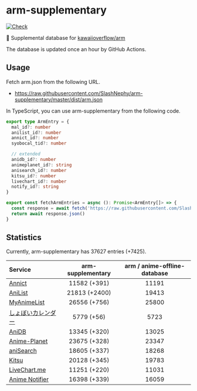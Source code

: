 # arm-supplementary

[![Check](https://github.com/SlashNephy/arm-supplementary/actions/workflows/check-node.yml/badge.svg)](https://github.com/SlashNephy/arm-supplementary/actions/workflows/check-node.yml)

💊 Supplemental database for [kawaiioverflow/arm](https://github.com/kawaiioverflow/arm)

The database is updated once an hour by GitHub Actions.

## Usage

Fetch arm.json from the following URL.

- https://raw.githubusercontent.com/SlashNephy/arm-supplementary/master/dist/arm.json

In TypeScript, you can use arm-supplementary from the following code.

```TypeScript
export type ArmEntry = {
  mal_id?: number
  anilist_id?: number
  annict_id?: number
  syobocal_tid?: number

  // extended
  anidb_id?: number
  animeplanet_id?: string
  anisearch_id?: number
  kitsu_id?: number
  livechart_id?: number
  notify_id?: string
}

export const fetchArmEntries = async (): Promise<ArmEntry[]> => {
  const response = await fetch('https://raw.githubusercontent.com/SlashNephy/arm-supplementary/master/dist/arm.json')
  return await response.json()
}
```

## Statistics

Currently, arm-supplementary has 37627 entries (+7425).

| Service                                     | arm-supplementary | arm / anime-offline-database |
| :------------------------------------------ | :---------------: | :--------------------------: |
| [Annict](https://annict.com)                |   11582 (+391)    |            11191             |
| [AniList](https://anilist.co)               |   21813 (+2400)   |            19413             |
| [MyAnimeList](https://myanimelist.net)      |   26556 (+756)    |            25800             |
| [しょぼいカレンダー](https://cal.syoboi.jp) |    5779 (+56)     |             5723             |
| [AniDB](https://anidb.net)                  |   13345 (+320)    |            13025             |
| [Anime-Planet](https://anime-planet.com)    |   23675 (+328)    |            23347             |
| [aniSearch](https://anisearch.com)          |   18605 (+337)    |            18268             |
| [Kitsu](https://kitsu.io)                   |   20128 (+345)    |            19783             |
| [LiveChart.me](https://livechart.me)        |   11251 (+220)    |            11031             |
| [Anime Notifier](https://notify.moe)        |   16398 (+339)    |            16059             |
